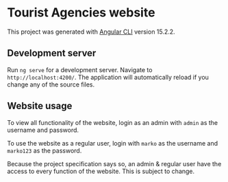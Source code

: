 # Tourist Agencies website

This project was generated with [Angular CLI](https://github.com/angular/angular-cli) version 15.2.2.

## Development server

Run `ng serve` for a development server. Navigate to `http://localhost:4200/`. The application will automatically reload if you change any of the source files.

## Website usage

To view all functionality of the website, login as an admin with `admin` as the username and password.

To use the website as a regular user, login with `marko` as the username and `marko123` as the password.

Because the project specification says so, an admin & regular user have the access to every function of the website.
This is subject to change.


